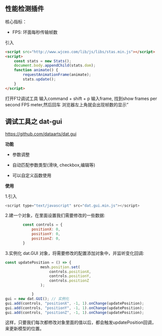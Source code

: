 ## 性能检测插件

核心指标：

- FPS: 环面每秒传输帧数

引入

```html
<script src="http://www.wjceo.com/lib/js/libs/stas.min.js"></script>
<script>
    const stats = new Stats();
    document.body.appendChild(stats.dom);
    function animate() {
        requestAnimationFrame(animate);
        stats.update();
    }
</script>
```

打开F12调试工具 输入command + shift + p 输入frame, 找到show frames per second FPS meter,然后回车 浏览器左上角就会出现帧数的显示”



## 调试工具之 dat-gui

https://github.com/dataarts/dat.gui

**功能**

- 参数调整

- 自动匹配参数类型(滑块, checkbox,编辑等)

- 可以自定义函数使用

**使用**

1.引入

```js
<script type="text/javascript" src="dat.gui.min.js"></script>
```

2.建一个对象，在里面设置我们需要修改的一些数据:

```js
		const controls = {
			positionX: 0,
			positionY: 0,
			positionZ: 0,
		}
```

3.实例化 dat.GUI 对象，将需要修改的配置添加对象中，并监听变化回调:

```js
const updatePosition = () => {
				mesh.position.set(
					controls.positionX,
					controls.positionY,
					controls.positionZ
				);

			}
gui = new dat.GUI(); // 实例化
gui.add(controls, "positionX", -1, 1).onChange(updatePosition);
gui.add(controls, "positionY", -1, 1).onChange(updatePosition);
gui.add(controls, "positionZ", -1, 1).onChange(updatePosition);
```

这样，只要我们每次都修改对象里面的值以后，都会触发updatePosition回调，来更新模型的位置。
